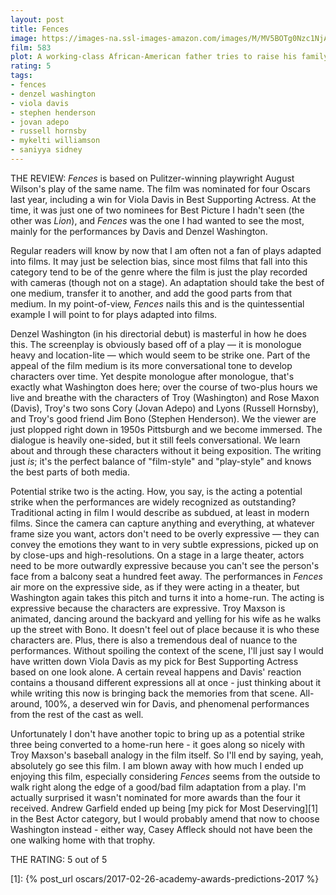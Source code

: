 ```yaml
---
layout: post
title: Fences
image: https://images-na.ssl-images-amazon.com/images/M/MV5BOTg0Nzc1NjA0MV5BMl5BanBnXkFtZTgwNTcyNDQ0MDI@._V1_UX182_CR0,0,182,268_AL_.jpg
film: 583
plot: A working-class African-American father tries to raise his family in the 1950s, while coming to terms with the events of his life.
rating: 5
tags:
- fences
- denzel washington
- viola davis
- stephen henderson
- jovan adepo
- russell hornsby
- mykelti williamson
- saniyya sidney
---
```


THE REVIEW: *Fences* is based on Pulitzer-winning playwright August Wilson's play of the same name. The film was nominated for four Oscars last year, including a win for Viola Davis in Best Supporting Actress. At the time, it was just one of two nominees for Best Picture I hadn't seen (the other was *Lion*), and *Fences* was the one I had wanted to see the most, mainly for the performances by Davis and Denzel Washington.

Regular readers will know by now that I am often not a fan of plays adapted into films. It may just be selection bias, since most films that fall into this category tend to be of the genre where the film is just the play recorded with cameras (though not on a stage). An adaptation should take the best of one medium, transfer it to another, and add the good parts from that medium. In my point-of-view, *Fences* nails this and is the quintessential example I will point to for plays adapted into films.

Denzel Washington (in his directorial debut) is masterful in how he does this. The screenplay is obviously based off of a play — it is monologue heavy and location-lite — which would seem to be strike one. Part of the appeal of the film medium is its more conversational tone to develop characters over time. Yet despite monologue after monologue, that's exactly what Washington does here; over the course of two-plus hours we live and breathe with the characters of Troy (Washington) and Rose Maxon (Davis), Troy's two sons Cory (Jovan Adepo) and Lyons (Russell Hornsby), and Troy's good friend Jim Bono (Stephen Henderson). We the viewer are just plopped right down in 1950s Pittsburgh and we become immersed. The dialogue is heavily one-sided, but it still feels conversational. We learn about and through these characters without it being exposition. The writing just *is*; it's the perfect balance of "film-style" and "play-style" and knows the best parts of both media.

Potential strike two is the acting. How, you say, is the acting a potential strike when the performances are widely recognized as outstanding? Traditional acting in film I would describe as subdued, at least in modern films. Since the camera can capture anything and everything, at whatever frame size you want, actors don't need to be overly expressive — they can convey the emotions they want to in very subtle expressions, picked up on by close-ups and high-resolutions. On a stage in a large theater, actors need to be more outwardly expressive because you can't see the person's face from a balcony seat a hundred feet away. The performances in *Fences* air more on the expressive side, as if they were acting in a theater, but Washington again takes this pitch and turns it into a home-run. The acting is expressive because the characters are expressive. Troy Maxson is animated, dancing around the backyard and yelling for his wife as he walks up the street with Bono. It doesn't feel out of place because it is who these characters are. Plus, there is also a tremendous deal of nuance to the performances. Without spoiling the context of the scene, I'll just say I would have written down Viola Davis as my pick for Best Supporting Actress based on one look alone. A certain reveal happens and Davis' reaction contains a thousand different expressions all at once - just thinking about it while writing this now is bringing back the memories from that scene. All-around, 100%, a deserved win for Davis, and phenomenal performances from the rest of the cast as well.

Unfortunately I don't have another topic to bring up as a potential strike three being converted to a home-run here - it goes along so nicely with Troy Maxson's baseball analogy in the film itself. So I'll end by saying, yeah, absolutely go see this film. I am blown away with how much I ended up enjoying this film, especially considering *Fences* seems from the outside to walk right along the edge of a good/bad film adaptation from a play. I'm actually surprised it wasn't nominated for more awards than the four it received. Andrew Garfield ended up being [my pick for Most Deserving][1] in the Best Actor category, but I would probably amend that now to choose Washington instead - either way, Casey Affleck should not have been the one walking home with that trophy. 

THE RATING: 5 out of 5

[1]: {% post_url oscars/2017-02-26-academy-awards-predictions-2017 %}